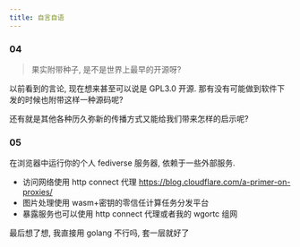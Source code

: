 ```yaml
---
title: 自言自语
---
```


### 04

> 果实附带种子, 是不是世界上最早的开源呀?

以前看到的言论, 现在想来甚至可以说是 GPL3.0 开源.
那有没有可能做到软件下发的时候也附带这样一种源码呢?

还有就是其他各种历久弥新的传播方式又能给我们带来怎样的启示呢?

### 05

在浏览器中运行你的个人 fediverse 服务器, 依赖于一些外部服务.

- 访问网络使用 http connect 代理 https://blog.cloudflare.com/a-primer-on-proxies/
- 图片处理使用 wasm+密钥的零信任计算任务分发平台
- 暴露服务也可以使用 http connect 代理或者我的 wgortc 组网

最后想了想, 我直接用 golang 不行吗, 套一层就好了
